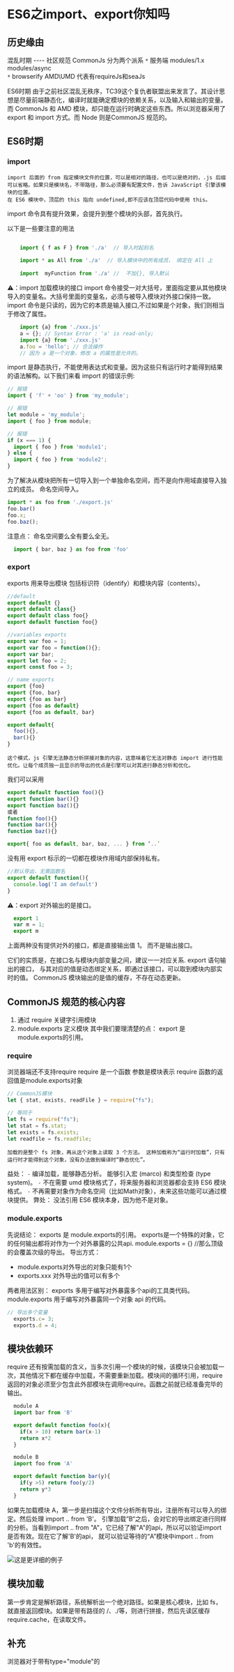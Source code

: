 # ES6之import、export你知吗

## 历史缘由
  混乱时期 ---- 社区规范
  CommonJs 分为两个派系
 `*` 服务端
  modules/1.x
     modules/async  
 `*` browserify
  AMD\UMD   代表有requireJs和seaJs

  ES6时期
    由于之前社区混乱无秩序，TC39这个复仇者联盟出来发言了。其设计思想是尽量前端静态化，编译时就能确定模块的依赖关系，以及输入和输出的变量。而 CommonJs 和 AMD 模块，却只能在运行时确定这些东西。所以浏览器采用了 export 和 import 方式。而 Node 则是CommonJS 规范的。

## ES6时期
### import
    import 后面的 from 指定模块文件的位置，可以是相对的路径，也可以是绝对的，.js 后缀可以省略。如果只是模块名，不带路径，那么必须要有配置文件，告诉 JavaScript 引擎该模块的位置。
    在 ES6 模块中，顶层的 this 指向 undefined,即不应该在顶层代码中使用 this。
import 命令具有提升效果，会提升到整个模块的头部，首先执行。

以下是一些要注意的用法
```js

    import { f as F } from './a'  // 导入时起别名
    
    import * as All from './a'  // 导入模块中的所有成员， 绑定在 All 上
    
    import  myFunction from './a' //  不加{}, 导入默认

```
⚠️：import 加载模块的接口
   import 命令接受一对大括号，里面指定要从其他模块导入的变量名。大括号里面的变量名，必须与被导入模块对外接口保持一致。import 命令是只读的，因为它的本质是输入接口,不过如果是个对象，我们则相当于修改了属性。
```js
    import {a} from './xxx.js'
    a = {}; // Syntax Error : 'a' is read-only;
    import {a} from './xxx.js'
    a.foo = 'hello'; // 合法操作
    // 因为 a 是一个对象，修改 a 的属性是允许的。
```
  
  import 是静态执行，不能使用表达式和变量。因为这些只有运行时才能得到结果的语法解构。以下我们来看 import 的错误示例:
```js
// 报错
import { 'f' + 'oo' } from 'my_module';

// 报错
let module = 'my_module';
import { foo } from module;

// 报错
if (x === 1) {
  import { foo } from 'module1';
} else {
  import { foo } from 'module2';
}
```
  为了解决从模块把所有一切导入到一个单独命名空间，而不是向作用域直接导入独立的成员。 命名空间导入。

```js
import * as foo from './export.js'
foo.bar()
foo.x;
foo.baz();

```
注意点： 命名空间要么全有要么全无。

```js
  import { bar, baz } as foo from 'foo'
```
### export
  exports 用来导出模块 包括标识符（identify）和模块内容（contents）。
```js
//default
export default {}
export default class{}
export default class foo{}
export default function foo{}
```

```js
//variables exports
export var foo = 1;
export var foo = function(){};
export var bar;
export let foo = 2;
export const foo = 3;
```

```js
// name exports
export {foo}
export {foo, bar}
export {foo as bar}
export {foo as default}
export {foo as default, bar}
```


```js
export default{
  foo(){},
  bar(){}
}
```

    这个模式，js 引擎无法静态分析拼接对象的内容，这意味着它无法对静态 import 进行性能优化。让每个成员独一且显示的导出的优点是引擎可以对其进行静态分析和优化。

我们可以采用
```js
export default function foo(){}
export function bar(){}
export function baz(){}
或者
function foo(){}
function bar(){}
function baz(){}

export{ foo as default, bar, baz, ... } from ‘..’
```

没有用 export 标示的一切都在模块作用域内部保持私有。

```js
//默认导出，无需函数名
export default function(){
  console.log('I am default')
}
```
⚠️：export 对外输出的是接口。

```js
  export 1  
  var m = 1;
  export m

```
上面两种没有提供对外的接口，都是直接输出值 1。 而不是输出接口。

  它们的实质是，在接口名与模块内部变量之间，建议一一对应关系.
export 语句输出的接口， 与其对应的值是动态绑定关系，即通过该接口，可以取到模块内部实时的值。
CommonJS 模块输出的是值的缓存，不存在动态更新。


## CommonJS 规范的核心内容
  1. 通过 require 关键字引用模块
  2. module.exports 定义模块
其中我们要理清楚的点： export 是 module.exports的引用。
  
### require
  浏览器端还不支持require
  require  是一个函数  参数是模块表示
  require 函数的返回值是module.exports对象

  ```js
  // CommonJS模块
  let { stat, exists, readFile } = require("fs");

  // 等同于
  let fs = require("fs");
  let stat = fs.stat;
  let exists = fs.exists;
  let readfile = fs.readfile;
  ```

    加载的是整个 fs 对象，再从这个对象上读取 3 个方法。 这种加载称为“运行时加载”，只有运行时才能得到这个对象，没有办法做到编译时“静态优化”。

益处：
 `-` 编译加载，能够静态分析。 能够引入宏 (marco) 和类型检查 (type system)。
 `-` 不在需要 umd 模块格式了，将来服务器和浏览器都会支持 ES6 模块格式。
 `-` 不再需要对象作为命名空间（比如Math对象），未来这些功能可以通过模块提供。
弊处：
  没法引用 ES6 模块本身，因为他不是对象。


### module.exports
先说结论：
 exports 是 module.exports的引用。 
 exports是一个特殊的对象，它的任何输出都将对作为一个对外暴露的公共api.
 module.exports = {}   //那么顶级的会覆盖次级的导出。
导出方式：
  - module.exports对外导出的对象只能有1个
  - exports.xxx 对外导出的值可以有多个

两者用法区别：
  exports 多用于编写对外暴露多个api的工具类代码。
  module.exports 用于编写对外暴露同一个对象 api 的代码。
  
  ```js
  // 导出多个变量
    exports.c= 3;
    exports.d = 4; 
  ```
## 模块依赖环
  require 还有按需加载的含义，当多次引用一个模块的时候，该模块只会被加载一次，其他情况下都在缓存中加载，不需要重新加载。模块间的循环引用，require返回的对象必须至少包含此外部模块在调用require。函数之前就已经准备完毕的输出。
```js
  module A
  import bar from 'B'

  export default function foo(x){
    if(x > 10) return bar(x-1)
    return x*2
  }

  module B
  import foo from 'A'

  export default function bar(y){
    if(y >5) return foo(y/2)
    return y*3
  }
```
  如果先加载模块 A，第一步是扫描这个文件分析所有导出，注册所有可以导入的绑定。然后处理 import .. from 'B'。
  引擎加载”B“之后，会对它的导出绑定进行同样的分析。当看到import .. from "A"，它已经了解"A"的api，所以可以验证import是否有效。现在它了解'B'的api， 就可以验证等待的“A”模块中import .. from 'b'的有效性。

![这是更详细的例子](http://pvt7l4h05.bkt.clouddn.com/2019-08-12-modulelLoading.png)

## 模块加载
第一步肯定是解析路径，系统解析出一个绝对路径。如果是核心模块，比如 fs，就直接返回模块。如果是带有路径的 /、./等，则进行拼接，然后先读区缓存require.cache，在读取文件。

## 补充
  浏览器对于带有type="module"的<script>，都是异步加载，不会造成堵塞浏览器，即等到整个页面渲染完，再执行模块脚本，等同于打开了<script>标签的defer属性。
  以下选自阮一峰老师的《Module加载实现》
  ES6模块
  - CommonJS 模块输出的是一个值的拷贝，ES6 模块输出的是值的引用。
  - CommonJS 模块是运行时加载，ES6 模块是编译时输出接口。

第二个差异是因为 CommonJs 加载的是一个对象（即module.exports属性），该对象只有在脚本运行完才会生成。而 ES6 模块不是对象，它的对外接口只是一种静态定义，在代码静态解析阶段就会生成。
第一个差异 CommonJs 输出的是值拷贝，也就是说，一旦输出一个值，模块内部的变化就影响不到这个值。注意：要是原始类型的值，才会被缓存。ES6 模块的运行机制与 CommonJS 不一样。JS 引擎对脚本静态分析的时候，遇到模块加载命令import，就会生成一个只读引用。等到脚本真正执行时，再根据这个只读引用，到被加载的那个模块里面去取值。ES6 模块是动态引用，并且不会缓存值，模块里面的变量绑定其所在的模块。
export通过接口，输出的是同一个值。不同的脚本加载这个接口，得到的都是同样的实例。

script一个type="module"表明这里面是ES6的模块，而且这个标签默认是异步加载.
测试代码
```js
let count=0
class nub{
    addCount(){
        count=count+2
    }

}

export { nub , count  }


<script type="module">
    import {count, nub} from './xxx.js';
    //count=4//不可修改，会报错
    nub.addCount()
    console.log(count);
</script>


```
## 参考文献
[ES6入门指南--阮一峰](http://es6.ruanyifeng.com/#docs/module-loader)
  
  
  
  
  
  
  
  
  
  
  
  
  
  
  
  
  
  
  
  
  
  
  
  
  
  
  
  
  